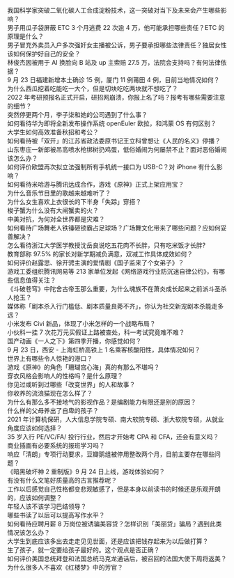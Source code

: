 我国科学家突破二氧化碳人工合成淀粉技术，这一突破对当下及未来会产生哪些影响？  
男子用瓜子袋屏蔽 ETC 3 个月逃费 22 次逾 4 万，他可能承担哪些责任？ETC 的原理是什么？  
男子冒充外卖员入户多次强奸女主播被公诉，男子要承担哪些法律责任？独居女性该如何保护好自己的安全？  
林俊杰因被用于 AI 换脸向 B 站及 up 主索赔 27.5 万，法院会支持吗？有何法律依据？  
9 月 23 日福建新增本土确诊 15 例，厦门 11 例莆田 4 例，目前当地情况如何？  
为什么西瓜挖着吃能吃一大个，但是切块吃吃两块就不想吃了？  
2022 年考研预报名正式开启，研招网崩溃，你报上名了吗？报考有哪些需要注意的细节？  
突然停更两个月，李子柒和她的公司遇到了什么事？  
如何看待华为即将全新发布操作系统 openEuler 欧拉，和鸿蒙 OS 有何区别？  
大学生如何高效准备秋招和考公？  
如何看待被「双开」的江苏省政法委原书记王立科曾想让《人民的名义》停播？  
山东枣庄一新郎被吊高喷水枪绑树扔鸡蛋，低俗婚闹为何屡禁不止？面对恶俗婚闹该怎么办？  
如何评价欧盟再次拟立法强制所有手机统一接口为 USB-C？对 iPhone 有什么影响？  
如何看待米哈游与腾讯达成合作，游戏《原神》正式上架应用宝？  
为什么音乐节目里的歌越来越难听了？  
为什么女生喜欢上衣很长的下半身「失踪」穿搭？  
梭子蟹为什么没有大闸蟹卖的火？  
中美对抗，为何对全世界都是灾难？  
如何看待广场舞老人铁锤砸锁霸占足球场？广场舞文化带来了哪些问题？应如何妥善解决？  
怎么看待浙江大学医学教授沈岳良说吃五花肉不长胖，只有吃米饭才长胖?  
教育部称 97.5% 的家长对新学期减负满意，双减工作具体成效如何？  
如何评价赵露思、徐开骋主演的爱情剧《国子监来了个女弟子》？  
游戏工委组织腾讯网易等 213 家单位发起《网络游戏行业防沉迷自律公约》，有哪些信息值得关注？  
《斗破苍穹》中陀舍古帝玉那么重要，为什么魂族不在萧炎成长起来之前派斗圣杀人抢玉？  
媒体称「剧本杀入行门槛低、剧本质量良莠不齐」，你认为社交新宠剧本杀能走多远？  
小米发布 Civi 新品，体现了小米怎样的一个战略布局？  
小伙科一挂 7 次花万元买假证上路被查处，科一考试究竟难不难？  
国产动画《一人之下》第四季开播，你感觉如何？  
9 月 23 日，西安 - 上海虹桥高铁上 1 名乘客核酸阳性，具体情况如何？  
世界上有哪些令人惊艳的港口？  
游戏《原神》的角色「珊瑚宫心海」真的有那么不堪吗？  
穿衣风格会影响人的性格吗？是什么原理？  
你见过或听到过哪些「改变世界」的人和故事？  
你收养的流浪猫现在怎么样了？  
为什么有那么多不接地气的影视作品？是编剧能力有限还是别的原因？  
什么样的父母养出了自卑的孩子？  
2021 年计算机保研，人大信息学院专硕、南大软院专硕、浙大软院专硕，从就业角度应该如何选择？  
35 岁入行 PE/VC/FA/ 投行行业，然后才开始考 CPA 和 CFA，还会有意义吗？  
商业插画有必要系统的报班学习吗？  
响应「清朗」专项行动要求，豆瓣鹅组被停用整改两个月，目前主要存在哪些问题？  
《暗黑破坏神 2 重制版》9 月 24 日上线，游戏体验如何？  
有没有什么文笔好质量高的古言推荐呢？  
工作以后感觉自己性格都变悲观敏感了，但是本身以前读书的时候还是乐观开朗的，应该如何调整？  
年轻人该不该学习巴结领导？  
哪些书读了以后可以提高写作水平？  
如何看待应聘月薪 8 万岗位被诱骗美容贷？怎样识别「美丽贷」骗局？遇到此类情况该怎么办？  
大学生到底应该多出去走走见见世面，还是应该把钱存起来为以后做打算？  
生了孩子，就一定要给孩子最好的。这个观点是否正确？  
如何评价美国总统拜登和法国总统马克龙通话后，被召回的法国大使下周将返美？  
为什么很多人不喜欢《红楼梦》中的芳官？  
